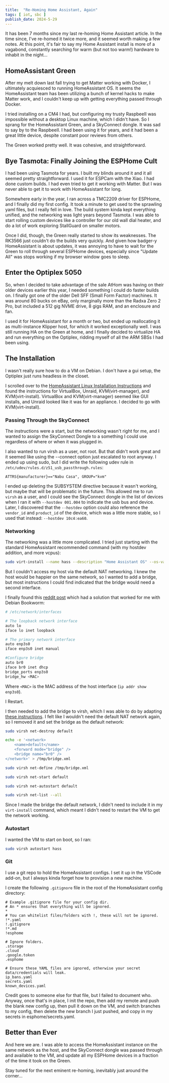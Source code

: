 ```yaml
---
title:  "Re-Homing Home Assistant, Again"
tags: [ iot, sbc ]
publish_date: 2024-5-29
---
```


It has been 7 months since my last re-homing Home Assistant article. In the time since, I've re-homed it twice more, and it seemed worth making a few notes. At this point, it's fair to say my Home Assistant install is more of a vagabond, constantly searching for warm (but not too warm!) hardware to inhabit in the night...

## HomeAssistant Green

After my melt down last fall trying to get Matter working with Docker, I ultimately acquiesced to running HomeAssistant OS. It seems the HomeAssistant team has been utilizing a bunch of kernel hacks to make Matter work, and I couldn't keep up with getting everything passed through Docker.

I tried installing on a CM4 I had, but configuring my trusty RaspbeeII was impossible without a desktop Linux machine, which I didn't have. So I sprang for the HomeAssistant Green, and a SkyConnect dongle. It was sad to say by to the RaspbeeII. I had been using it for years, and it had been a great little device, despite constant poor reviews from others.

The Green worked pretty well. It was cohesive, and straightforward.

## Bye Tasmota: Finally Joining the ESPHome Cult

I had been using Tasmota for years. I built my blinds around it and it all seemed pretty straightforward. I used it for ESPCam with the Xiao. I had done custom builds. I had even tried to get it working with Matter. But I was never able to get it to work with HomeAssistant for long. 

Somewhere early in the year, I ran across a TMC2209 driver for ESPHome, and I finally did my first config. It took a minute to get used to the sprawling yaml files, but I really fell in love. The build system kinda kept everything unified, and the networking was light years beyond Tasmota. I was able to start rolling custom devices like a controller for our old wall dial heater, and do a lot of work exploring StallGuard on smaller motors.

Once I did, though, the Green really started to show its weaknesses. The RK3566 just couldn't do the builds very quickly.
And given how badger-y HomeAssistant is about updates, it was annoying to have to wait for the Green to roll through several ESPHome devices, especially since "Update All" was stops working if my browser window goes to sleep.

## Enter the Optiplex 5050

So, when I decided to take advantage of the sale AtHom was having on their older devices earlier this year, I needed something I could do faster builds on. I finally got one of the older Dell SFF (Small Form Factor) machines. It was around 80 bucks on eBay, only marginally more than the Radxa Zero 2 Pro, but included a 512 gig NVME drive, 8 gigs RAM, and an enclosure and fan. 

I used it for HomeAssistant for a month or two, but ended up reallocating it as multi-instance Klipper host, for which it worked exceptionally well. I was still running HA on the Green at home, and I finally decided to virtualize HA and run everything on the Optiplex, ridding myself of all the ARM SBSs I had been using.

## The Installation

I wasn't really sure how to do a VM on Debian. I don't have a gui setup, the Optiplex just runs headless in the closet.

I scrolled over to the [HomeAssistant Linux Installation Instructions](https://www.home-assistant.io/installation/linux/) and found the instructions for VirtualBox, Unraid, KVM(virt-manager), and KVM(virt-install). VirtualBox and KVM(virt-manager) seemed like GUI installs, and Unraid looked like it was for an appliance. I decided to go with KVM(virt-install).

### Passing Through the SkyConnect

The instructions were a start, but the networking wasn't right for me, and I wanted to assign the SkyConnect Dongle to a something I could use regardless of where or when it was plugged in. 

I also wanted to run virsh as a user, not root. But that didn't work great and it seemed like using the --connect option just escalated to root anyway. I ended up using sudo, but I did write the following udev rule in `/etc/udev/rules.d/z51_usb_passthrough.rules`:

```udev
ATTRS{manufacturer}=="Nabu Casa", GROUP="kvm"
```

I ended up deleting the SUBSYSTEM directive because it wasn't working, but maybe that will be problematic in the future. This allowed me to run `virsh` as a user, and I could see the SkyConnect dongle in the list of devices when I ran it with `--hostdev 001.004` to indicate the usb bus and device. Later, I discovered that the `--hostdev` option could also reference the `vendor_id` and `product_id` of the device, which was a little more stable, so I used that instead: `--hostdev 10c4:ea60`.

### Networking

The networking was a little more complicated. I tried just starting with the standard HomeAssistant recommended command (with my hostdev addition, and more vcpus):

```bash
sudo virt-install --name hass --description "Home Assistant OS" --os-variant=generic --ram=2048 --vcpus=6 --disk /home/me/ha/haos_ova-12.3.qcow2,bus=sata --import --graphics none --boot uefi --hostdev 10c4:ea60
```

But I couldn't access my host via the default NAT networking. I knew the host would be happier on the same network, so I wanted to add a bridge, but most instructions I could find indicated that the bridge would need a second interface. 

I finally found this [reddit post](https://www.reddit.com/r/debian/comments/115f64u/debian_12_bookworm_network_bridging_for_kvm_vm/) which had a solution that worked for me with Debian Bookworm:

```bash 
# /etc/network/interfaces

# The loopback network interface
auto lo
iface lo inet loopback

# The primary network interface
auto enp3s0
iface enp3s0 inet manual

#Configure bridge
auto br0
iface br0 inet dhcp
bridge_ports enp3s0
bridge_hw <MAC>
```

Where `<MAC>` is the MAC address of the host interface (`ip addr show enp3s0`).

I Restart.

I then needed to add the bridge to virsh, which I was able to do by adapting [these instructions](https://linuxconfig.org/how-to-use-bridged-networking-with-libvirt-and-kvm). I felt like I wouldn't need the default NAT network again, so I removed it and set the bridge as the default network:

```bash
sudo virsh net-destroy default

echo -e '<network>
    <name>default</name>
    <forward mode="bridge" />
    <bridge name="br0" />
</network>' > /tmp/bridge.xml

sudo virsh net-define /tmp/bridge.xml

sudo virsh net-start default

sudo virsh net-autostart default

sudo virsh net-list --all
```

Since I made the bridge the default network, I didn't need to include it in my `virt-install` command, which meant I didn't need to restart the VM to get the network working.

### Autostart 

I wanted the VM to start on boot, so I ran:

```bash
sudo virsh autostart hass
```

### Git

I use a git repo to hold the HomeAssistant configs. I set it up in the VSCode add-on, but I always kinda forget how to provision a new machine.

I create the following `.gitignore` file in the root of the HomeAssistant config directory:

```gitignore
# Example .gitignore file for your config dir.
# An * ensures that everything will be ignored.
*
# You can whitelist files/folders with !, these will not be ignored.
!*.yaml
!.gitignore
!*.md
!esphome

# Ignore folders.
.storage
.cloud
.google.token
.esphome

# Ensure these YAML files are ignored, otherwise your secret data/credentials will leak.
ip_bans.yaml
secrets.yaml
known_devices.yaml
```

Credit goes to someone else for that file, but I failed to document who. Anyway, once that's in place, I init the repo, then add my remote and push the blank new config up, then pull it down on the VM, and switch branches to my config, then delete the new branch I just pushed, and copy in my secrets in esphome/secrets.yaml.


## Better than Ever

And here we are. I was able to access the HomeAssistant instance on the same network as the host, and the SkyConnect dongle was passed through and available to the VM, and update all my ESPHome devices in a fraction of the time it took on the Green. 

Stay tuned for the next eminent re-homing, inevitably just around the corner...
